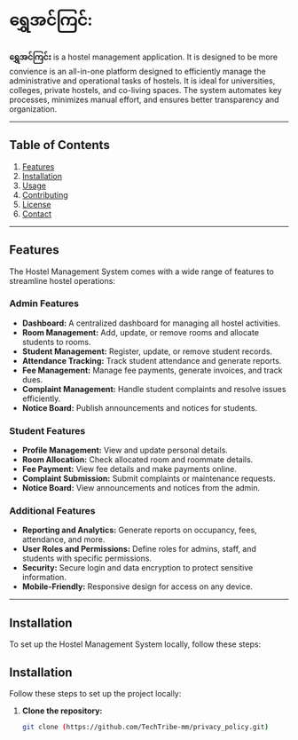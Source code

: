 # ရွှေအင်ကြင်:



**ရွှေအင်ကြင်း** is a hostel management application. It is designed to be more convience is an all-in-one platform designed to efficiently manage the administrative and operational tasks of hostels. It is ideal for universities, colleges, private hostels, and co-living spaces. The system automates key processes, minimizes manual effort, and ensures better transparency and organization.

---

## Table of Contents
1. [Features](#features)
2. [Installation](#installation)
3. [Usage](#usage)
4. [Contributing](#contributing)
5. [License](#license)
6. [Contact](#contact)

---


## Features
The Hostel Management System comes with a wide range of features to streamline hostel operations:

### **Admin Features**
- **Dashboard:** A centralized dashboard for managing all hostel activities.
- **Room Management:** Add, update, or remove rooms and allocate students to rooms.
- **Student Management:** Register, update, or remove student records.
- **Attendance Tracking:** Track student attendance and generate reports.
- **Fee Management:** Manage fee payments, generate invoices, and track dues.
- **Complaint Management:** Handle student complaints and resolve issues efficiently.
- **Notice Board:** Publish announcements and notices for students.

### **Student Features**
- **Profile Management:** View and update personal details.
- **Room Allocation:** Check allocated room and roommate details.
- **Fee Payment:** View fee details and make payments online.
- **Complaint Submission:** Submit complaints or maintenance requests.
- **Notice Board:** View announcements and notices from the admin.

### **Additional Features**
- **Reporting and Analytics:** Generate reports on occupancy, fees, attendance, and more.
- **User Roles and Permissions:** Define roles for admins, staff, and students with specific permissions.
- **Security:** Secure login and data encryption to protect sensitive information.
- **Mobile-Friendly:** Responsive design for access on any device.

---

## Installation
To set up the Hostel Management System locally, follow these steps:

## Installation
Follow these steps to set up the project locally: 

1. **Clone the repository:**
   ```bash
   git clone (https://github.com/TechTribe-mm/privacy_policy.git)
